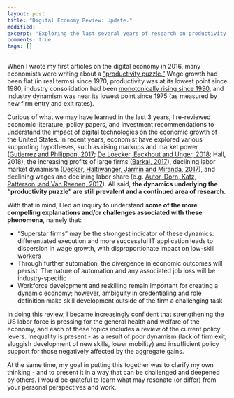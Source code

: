 ```yaml
---
layout: post
title: "Digital Economy Review: Update."
modified:
excerpt: "Exploring the last several years of research on productivity."
comments: true
tags: []
---
```


When I wrote my first articles on the digital economy in 2016, many economists were writing about a [“productivity puzzle.”][0] Wage growth had been flat (in real terms) since 1970, productivity was at its lowest point since 1980, industry consolidation had been [monotonically rising since 1990][1], and industry dynamism was near its lowest point since 1975 (as measured by new firm entry and exit rates). 

Curious of what we may have learned in the last 3 years, I re-reviewed economic literature, policy papers, and investment recommendations to understand the impact of digital technologies on the economic growth of the United States. In recent years, economist have explored various supporting hypotheses, such as rising markups and market power ([Gutierrez and Philippon, 2017][2]; [De Loecker, Eeckhout and Unger, 2018][3]; Hall, 2018), the increasing profits of large firms ([Barkai, 2017][4]), declining labor market dynamism ([Decker, Haltiwanger, Jarmin and Miranda, 2017][5]), and declining wages and declining labor share (e.g. [Autor, Dorn, Katz, Patterson, and Van Reenen, 2017][6]). All said, **the dynamics underlying the “productivity puzzle” are still prevalent and a continued area of research.**

With that in mind, I led an inquiry to understand **some of the more compelling explanations and/or challenges associated with these phenomena**, namely that: 
* “Superstar firms” may be the strongest indicator of these dynamics: differentiated execution and more successful IT application leads to dispersion in wage growth, with disproportionate impact on low-skill workers
* Through further automation, the divergence in economic outcomes will persist. The nature of automation and any associated job loss will be industry-specific
* Workforce development and reskilling remain important for creating a dynamic economy; however, ambiguity in credentialing and role definition make skill development outside of the firm a challenging task

In doing this review, I became increasingly confident that strengthening the US labor force is pressing for the general health and welfare of the economy, and each of these topics includes a review of the current policy levers. Inequality is present - as a result of poor dynamism (lack of firm exit, sluggish development of new skills, lower mobility) and insufficient policy support for those negatively affected by the aggregate gains.  

At the same time, my goal in putting this together was to clarify my own thinking - and to present it in a way that can be challenged and deepened by others. I would be grateful to learn what may resonate (or differ) from your personal perspectives and work.

[0]: https://www.newyorker.com/news/john-cassidy/the-great-productivity-puzzle
[1]: https://www.richmondfed.org/-/media/richmondfedorg/publications/research/working_papers/2018/pdf/wp18-15.pdf
[2]: https://www.nber.org/papers/w23583
[3]: http://www.janeeckhout.com/wp-content/uploads/RMP.pdf
[4]: https://www.gsb.stanford.edu/sites/gsb/files/jmp_simcha-barkai.pdf
[5]: https://www.aeaweb.org/articles?id=10.1257/aer.p20171020
[6]: https://www.nber.org/papers/w23396
